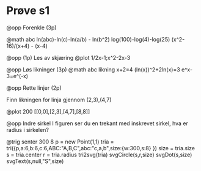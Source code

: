 # Prøve s1

@opp Forenkle (3p)

@math abc
ln(abc)-ln(c)-ln(a/b) - ln(b^2)
log(100)-log(4)-log(25)
(x^2-16)/(x+4) - (x-4)

@opp (1p)
Les av skjæring
@plot
1/2x-1;x^2-2x-3

@opp Løs likninger (3p)
@math abc likning
x+2=4
(ln(x))^2+2ln(x)=3
e^x-3=e^(-x)

@opp Rette linjer (2p)

Finn likningen for linja gjennom (2,3),(4,7)

@plot 200
[[0,0],[2,3],[4,7],[8,8]]

@opp Indre sirkel
I figuren ser du en trekant med inskrevet sirkel, hva er radius i sirkelen?

@trig senter 300 8
p = new Point(1,1)
tria = tri({p,a:6,b:6,c:6,ABC:"A,B,C",abc:"c,a,b",size:{w:300,s:8} }) 
size = tria.size
s = tria.center
r = tria.radius
tri2svg(tria)
svgCircle(s,r,size)
svgDot(s,size)
svgText(s,null,"S",size)
